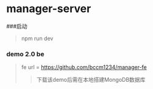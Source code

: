 # manager-server

###启动

> npm run dev

### demo 2.0 be
>fe url = https://github.com/bccm1234/manager-fe
>> 下载该demo后需在本地搭建MongoDB数据库
